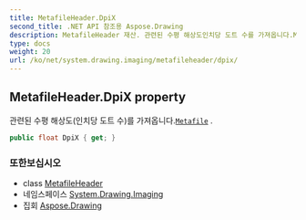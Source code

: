 ```yaml
---
title: MetafileHeader.DpiX
second_title: .NET API 참조용 Aspose.Drawing
description: MetafileHeader 재산. 관련된 수평 해상도인치당 도트 수를 가져옵니다.Metafile .
type: docs
weight: 20
url: /ko/net/system.drawing.imaging/metafileheader/dpix/
---
```

## MetafileHeader.DpiX property

관련된 수평 해상도(인치당 도트 수)를 가져옵니다.[`Metafile`](../../metafile/) .

```csharp
public float DpiX { get; }
```

### 또한보십시오

* class [MetafileHeader](../)
* 네임스페이스 [System.Drawing.Imaging](../../metafileheader/)
* 집회 [Aspose.Drawing](../../../)



